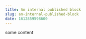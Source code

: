 ```yaml
---
title: An internal published block
slug: an-internal-published-block
date: 1612859598600
---
```

some content